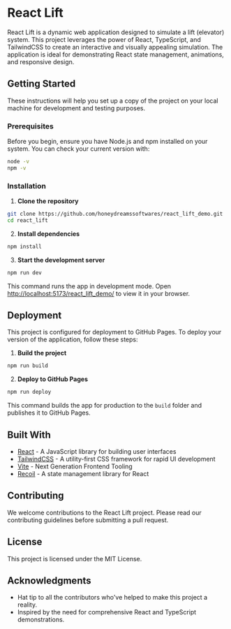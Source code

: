 # React Lift

React Lift is a dynamic web application designed to simulate a lift (elevator) system. This project leverages the power of React, TypeScript, and TailwindCSS to create an interactive and visually appealing simulation. The application is ideal for demonstrating React state management, animations, and responsive design.

## Getting Started

These instructions will help you set up a copy of the project on your local machine for development and testing purposes.

### Prerequisites

Before you begin, ensure you have Node.js and npm installed on your system. You can check your current version with:

```bash
node -v
npm -v
```

### Installation

1. **Clone the repository**

```bash
git clone https://github.com/honeydreamssoftwares/react_lift_demo.git
cd react_lift
```

2. **Install dependencies**

```bash
npm install
```

3. **Start the development server**

```bash
npm run dev
```

This command runs the app in development mode. Open [http://localhost:5173/react_lift_demo/](http://localhost:5173/react_lift_demo/) to view it in your browser.


## Deployment

This project is configured for deployment to GitHub Pages. To deploy your version of the application, follow these steps:

1. **Build the project**

```bash
npm run build
```

2. **Deploy to GitHub Pages**

```bash
npm run deploy
```

This command builds the app for production to the `build` folder and publishes it to GitHub Pages.

## Built With

- [React](https://reactjs.org/) - A JavaScript library for building user interfaces
- [TailwindCSS](https://tailwindcss.com/) - A utility-first CSS framework for rapid UI development
- [Vite](https://vitejs.dev/) - Next Generation Frontend Tooling
- [Recoil](https://recoiljs.org/) - A state management library for React


## Contributing

We welcome contributions to the React Lift project. Please read our contributing guidelines before submitting a pull request.

## License

This project is licensed under the MIT License.

## Acknowledgments

- Hat tip to all the contributors who've helped to make this project a reality.
- Inspired by the need for comprehensive React and TypeScript demonstrations.
